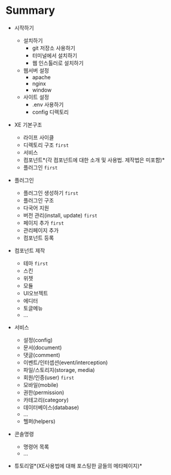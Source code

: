 # Summary

* 시작하기

  * 설치하기
    * git 저장소 사용하기
    * 터미널에서 설치하기
    * 웹 인스톨러로 설치하기
  * 웹서버 설정
    * apache
    * nginx
    * window
  * 사이트 설정
    * .env 사용하기
    * config 디렉토리


* XE 기본구조
  * 라이프 사이클
  * 디렉토리 구조 `first`
  * 서비스
  * 컴포넌트*(각 컴포넌트에 대한 소개 및 사용법. 제작법은 미포함)*
  * 플러그인 `first`



* 플러그인
  * 플러그인 생성하기 `first`
  * 플러그인 구조
  * 다국어 지원
  * 버전 관리(install, update) `first`
  * 페이지 추가 `first`
  * 관리페이지 추가
  * 컴포넌트 등록


* 컴포넌트 제작
  * 테마 `first`
  * 스킨
  * 위젯
  * 모듈
  * UI오브젝트
  * 에디터
  * 토글메뉴
  * ...


* 서비스
  * 설정(config)
  * 문서(document)
  * 댓글(comment)
  * 이벤트/인터셉션(event/interception)
  * 파일/스토리지(storage, media)
  * 회원/인증(user) `first`
  * 모바일(mobile)
  * 권한(permission)
  * 카테고리(category)
  * 데이터베이스(database)
  * ...
  * 헬퍼(helpers)


* 콘솔명령
  * 명령어 목록
  * ...


* 튜토리얼*(XE사용법에 대해 포스팅한 글들의 메타페이지)*